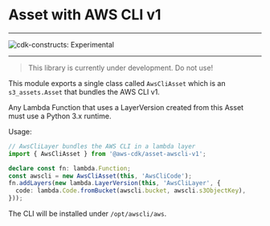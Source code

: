 # Asset with AWS CLI v1
<!--BEGIN STABILITY BANNER-->

---

![cdk-constructs: Experimental](https://img.shields.io/badge/cdk--constructs-experimental-important.svg?style=for-the-badge)

---

> This library is currently under development. Do not use!

<!--END STABILITY BANNER-->


This module exports a single class called `AwsCliAsset` which is an `s3_assets.Asset` that bundles the AWS CLI v1.

Any Lambda Function that uses a LayerVersion created from this Asset must use a Python 3.x runtime.

Usage:

```ts
// AwsCliLayer bundles the AWS CLI in a lambda layer
import { AwsCliAsset } from '@aws-cdk/asset-awscli-v1';

declare const fn: lambda.Function;
const awscli = new AwsCliAsset(this, 'AwsCliCode');
fn.addLayers(new lambda.LayerVersion(this, 'AwsCliLayer', {
  code: lambda.Code.fromBucket(awscli.bucket, awscli.s3ObjectKey),
}));
```

The CLI will be installed under `/opt/awscli/aws`.
